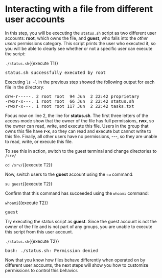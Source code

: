 # Interacting with a file from different user accounts

In this step, you will be executing the `status.sh` script as two different
user accounts: __root__, which owns the file, and __guest__, who falls into the
_other users_ permissions category.
This script prints the user who executed it, so you will be able to
clearly see whether or not a specific user can execute the script:

`./status.sh`{{execute T1}}

<pre class=file>
status.sh successfully executed by root
</pre>

Executing `ls -l` in the previous step showed the following output for each file
in the directory:

<pre class=file>
drw-r-----. 2 root root  94 Jun  2 22:42 proprietary
-rwxr-x---. 1 root root  66 Jun  2 22:42 status.sh
-rwxr-x---. 1 root root 117 Jun  2 22:42 tasks.txt
</pre>

Focus now on line 2, the line for __status.sh__. The first three letters of the
access mode show that the owner of the file has full permissions,
__rwx__, so the owner can read, write, and execute this file. Users in the group
that owns this file have __r-x__, so they can read and execute but cannot write to
this file. Finally, all other users have no permissions, __---__, so they are
unable to read, write, or execute this file.  

To see this in action, switch to the guest terminal and change directories to `/srv/`

`cd /srv/`{{execute T2}}

Now, switch users to the __guest__ account using the `su` command:

`su guest`{{execute T2}}

Confirm that this command has succeeded using the `whoami` command:

`whoami`{{execute T2}}

<pre class=file>
guest
</pre>

Try executing the status script as __guest__. Since the guest account is not
the owner of the file and is not part of any groups, you are unable to execute
this script from this user account.

`./status.sh`{{execute T2}}

<pre class=file>
bash: ./status.sh: Permission denied
</pre>

Now that you know how files behave differently when operated on by different
user accounts, the next steps will show you how to customize permissions to
control this behavior.
